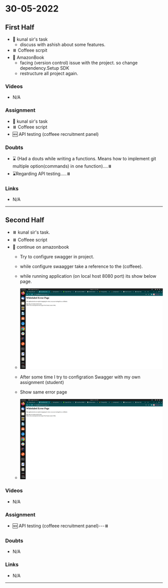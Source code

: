 # 30-05-2022


## First Half
- 🔄 kunal sir's task 
	- discuss with ashish about some features.
- ⏸️ Coffeee scrpit 
- 🔄 AmazonBook
	- facing (version control) issue with the project. so change dependency.Setup SDK
	- restructure all project again. 

### Videos

- N/A

### Assignment 

- 🔄 kunal sir's task 
- ⏸️ Coffeee script 
- 🆕 API testing (coffeee recruitment panel) 


### Doubts

- ⌛ (Had a douts while writing a functions. Means how to implement git multiple option(commands) in one function)....⏸️
- ⌛Regarding API testing.....⏸️

### Links

- N/A

***********************************************************************************************

## Second Half

- ⏸️ kunal sir's task.
- ⏸️ Coffeee script 
- 🔄 continue on amazonbook
	- Try to configure swagger in project.
	- while configure swaagger take a reference to the (coffeee).
	- while running application (on local host 8080 port) its show below page.
	- ![Error message]( https://github.com/sp18-interns/bhavesh-intern/blob/main/30%20%20may%202022/ErrorPage.png
 "error")

	- After some time I try to configration Swagger with my own assignment (student)
	- Show same error page
	- ![Error message]( https://github.com/sp18-interns/bhavesh-intern/blob/main/30%20%20may%202022/ErrorPage.png
 "error")


### Videos

- N/A

### Assignment 

- 🆕 API testing (coffeee recruitment panel)---⏸️

### Doubts

- N/A

### Links

- N/A
*********************************************************************************************